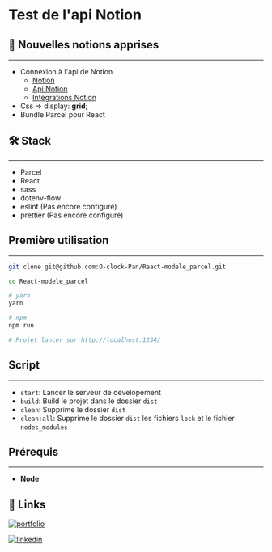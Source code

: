 # Test de l'api Notion

## 📖 Nouvelles notions apprises

---

- Connexion à l'api de Notion
  - [Notion](https://www.notion.so/)
  - [Api Notion](https://developers.notion.com/)
  - [Intégrations Notion](https://www.notion.so/my-integrations)
- Css => display: **grid**;
- Bundle Parcel pour React

## 🛠 Stack

<hr>

- Parcel
- React
- sass
- dotenv-flow
- eslint (Pas encore configuré)
- prettier (Pas encore configuré)

## Première utilisation

<hr>

```bash
git clone git@github.com:O-clock-Pan/React-modele_parcel.git

cd React-modele_parcel

# yarn
yarn

# npm
npm run

# Projet lancer sur http://localhost:1234/
```

## Script

<hr>

- `start`: Lancer le serveur de dévelopement
- `build`: Build le projet dans le dossier `dist`
- `clean`: Supprime le dossier `dist`
- `clean:all`: Supprime le dossier `dist` les fichiers `lock` et le fichier `nodes_modules`

## Prérequis

<hr>

- **Node**

## 🔗 Links

[![portfolio](https://img.shields.io/badge/my_portfolio-000?style=for-the-badge&logo=ko-fi&logoColor=white)](https://maillot-geoffrey-portfolio.xyz/)

[![linkedin](https://img.shields.io/badge/linkedin-0A66C2?style=for-the-badge&logo=linkedin&logoColor=white)](https://www.linkedin.com/in/geoffrey-maillot-06a1411bb/)

